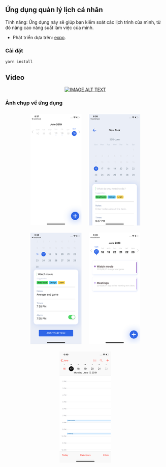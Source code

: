 ## Ứng dụng quản lý lịch cá nhân

Tính năng: Ứng dụng này sẽ giúp bạn kiểm soát các lịch trình của mình, từ đó nâng cao năng suất làm việc của mình.

- Phát triển dựa trên:  [expo](https://expo.io).

### Cài đặt

```
yarn install
```

## Video

<div align="center">
  <a href="https://www.youtube.com/watch?v=7hDTwq5HZOI&feature=youtu.be&ab_channel=TungNghia"><img src="https://img.youtube.com/vi/cXvFcI8FxdA/0.jpg" alt="IMAGE ALT TEXT"></a>
</div>

### Ảnh chụp về ứng dụng

<p align="center">
  <img src="./screenshots/screenshot1.png" alt="Sublime's custom image" height="350" style="padding: 10px;"/>
  <img src="./screenshots/screenshot2.png" alt="Sublime's custom image" height="350" style="padding: 10px;"/>
  <img src="./screenshots/screenshot3.png" alt="Sublime's custom image" height="350" style="padding: 10px;"/>
  <img src="./screenshots/screenshot4.png" alt="Sublime's custom image" height="350" style="padding: 10px;"/>
  <img src="./screenshots/screenshot5.png" alt="Sublime's custom image" height="350" style="padding: 10px;"/>
</p>
